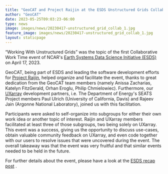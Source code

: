 ```yaml
---
title: "GeoCAT and Project Raijin at the ESDS Unstructured Grids Collaborative Work"
author: "GeoCAT"
date: 2023-05-25T09:03:23-06:00
type: news
image: images/news/20230417-unstructured_grid_collab_1.jpg
feature_image: images/news/20230417-unstructured_grid_collab_1.jpg
layout: staticpage
---
```


“Working With Unstructured Grids” was the topic of the first Collaborative Work 
Time event of NCAR's [Earth Systems Data Science Initiative (ESDS)](https://ncar.github.io/esds/) on April 17, 2023. 

GeoCAT, being part of ESDS and leading the software development efforts for 
[Project Raijin](https://raijin.ucar.edu/), helped organize and facilitate the event, 
thanks to great dedication from the GeoCAT team members (namely Anissa Zacharias, Katelyn 
FitzGerald, Orhan Eroglu, Philip Chmielowiec). Furthermore, our 
[UXarray](https://uxarray.readthedocs.io/) development partners, i.e. The Department of 
Energy's SEATS Project members Paul Ulrich (University of California, Davis) and Rajeev 
Jain (Argonne National Laboratory), joined us with this facilitation. 

Participants were asked to self-organize into subgroups for either their own work idea or 
another topic of interest. Raijin and UXarray members facilitated at least three of those 
subgroups, two being solely on UXarray. This event was a success, giving us the opportunity 
to discuss use-cases, obtain valuable community feedback on UXarray, and even code 
together with our users to resolve issues that were uncovered during the event. The overall 
takeaway was that the event was very fruitful and that similar events needed to be held in the 
future.

For further details about the event, please have a look at the [ESDS recap 
post](https://ncar.github.io/esds/posts/2023/unstructured-grid-collab-1/) 
.

